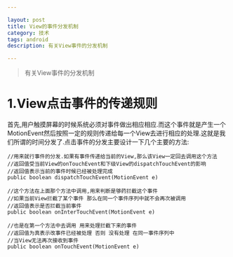 ```yaml
---

layout: post
title: View的事件分发机制
category: 技术
tags: android
description: 有关View事件的分发机制

---
```


> 有关View事件的分发机制

# 1.View点击事件的传递规则

首先,用户触摸屏幕的时候系统必须对事件做出相应相应.而这个事件就是产生一个MotionEvent然后按照一定的规则传递给每一个View去进行相应的处理.这就是我们所谓的时间分发了.点击事件的分发主要设计一下几个主要的方法:

	//用来就行事件的分发.如果有事件传递给当前的View,那么该View一定回去调用这个方法
    //返回值受当前View的onTouchEvent和下级View的dispatchTouchEvent的影响
    //返回值表示当前的事件时候已经被处理完成
	public boolean dispatchTouchEvent(MotionEvent e)
    
    //这个方法在上面那个方法中调用,用来判断是够药拦截这个事件
    //如果当前View拦截了某个事件 那么在同一个事件序列中就不会再次被调用
    //返回值表示是否拦截当前事件
    public boolean onInterTouchEvent(MotionEvent e)
    
    //也是在第一个方法中去调用 用来处理拦截下来的事件
    //返回值为真表示改事件已经被处理 否则 没有处理 在同一事件序列中
    //当View无法再次接收到事件
   	public boolean onTouchEvent(MotionEvent e)
    
    
    